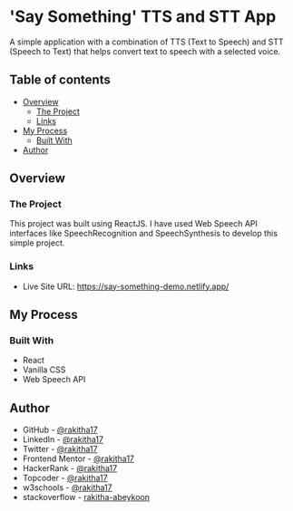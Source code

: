 # 'Say Something' TTS and STT App

A simple application with a combination of TTS (Text to Speech) and STT (Speech to Text) that helps convert text to speech with a selected voice.

## Table of contents

- [Overview](#overview)
  - [The Project](#the-project)
  - [Links](#links)
- [My Process](#my-process)
  - [Built With](#built-with)
- [Author](#author)

## Overview

### The Project

This project was built using ReactJS. I have used Web Speech API interfaces like SpeechRecognition and SpeechSynthesis to develop this simple project.

### Links

- Live Site URL: https://say-something-demo.netlify.app/

## My Process

### Built With

- React
- Vanilla CSS
- Web Speech API

## Author

+ GitHub - [@rakitha17](https://github.com/rakitha17)
+ LinkedIn - [@rakitha17](https://www.linkedin.com/in/rakitha17/)
+ Twitter - [@rakitha17](https://twitter.com/rakitha17)
+ Frontend Mentor - [@rakitha17](https://www.frontendmentor.io/profile/rakitha17)
+ HackerRank - [@rakitha17](https://www.hackerrank.com/rakitha17)
+ Topcoder - [@rakitha17](https://profiles.topcoder.com/rakitha17)
+ w3schools - [@rakitha17](https://www.w3profile.com/rakitha17)
+ stackoverflow - [rakitha-abeykoon](https://stackoverflow.com/users/21536253/rakitha-abeykoon?tab=profile)
